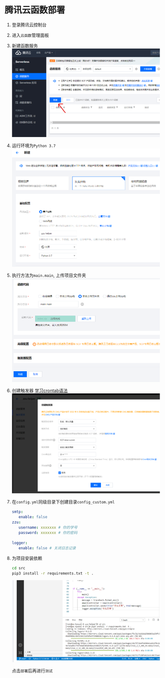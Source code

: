 # 腾讯云函数部署

1. 登录腾讯云控制台

2. 进入`云函数`管理面板

3. 新建函数服务
   ![新建函数服务](./image/cloud-step-1.png)

4. 运行环境为`Python 3.7`
   ![运行环境](./image/cloud-step-2.png)

5. 执行方法为`main.main`, 上传项目文件夹
   ![上传](./image/cloud-step-3.png)

6. 创建触发器
   [学习crontab语法](https://www.runoob.com/linux/linux-comm-crontab.html)  
   ![创建触发器](image/cloud-step-4.png)

7. 在`config.yml`同级目录下创建目录`config_custom.yml`

   ```yaml
   smtp:
      enable: false
   zzu:
      username: xxxxxxx # 你的学号
      password: xxxxxxx # 你的密码
   
   logger:
      enable: false # 关闭日志记录
   ```

8. 为项目安装依赖

   ```bash
   cd src
   pip3 install -r requirements.txt -t . 
   ```

   ![安装依赖](image/cloud-step-5.png)

   点击`部署`后再进行`测试`

